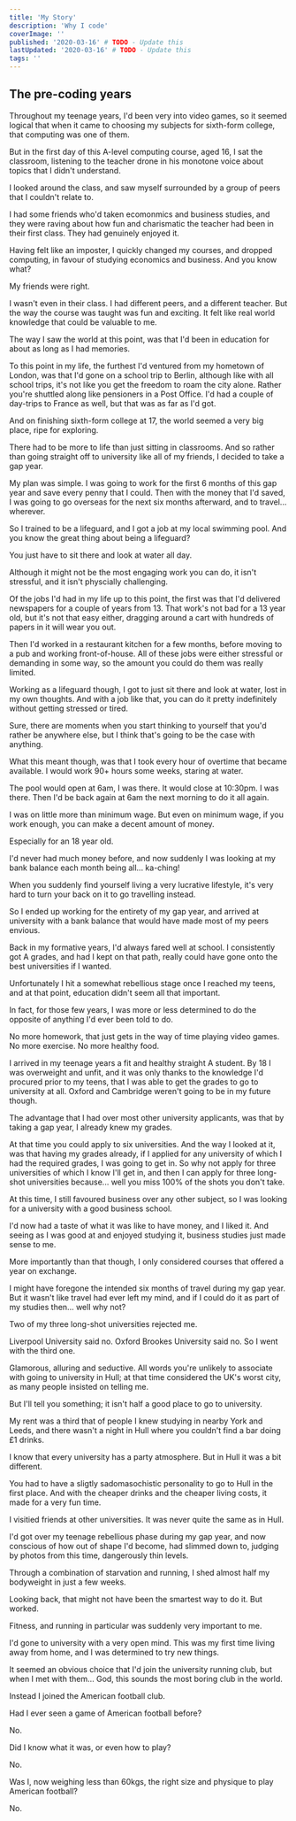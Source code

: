 ```yaml
---
title: 'My Story'
description: 'Why I code'
coverImage: ''
published: '2020-03-16' # TODO - Update this
lastUpdated: '2020-03-16' # TODO - Update this
tags: ''
---
```


## The pre-coding years

Throughout my teenage years, I'd been very into video games, so it seemed logical that when it came to choosing my subjects for sixth-form college, that computing was one of them.

But in the first day of this A-level computing course, aged 16, I sat the classroom, listening to the teacher drone in his monotone voice about topics that I didn't understand.

I looked around the class, and saw myself surrounded by a group of peers that I couldn't relate to.

I had some friends who'd taken ecomonmics and business studies, and they were raving about how fun and charismatic the teacher had been in their first class. They had genuinely enjoyed it.

Having felt like an imposter, I quickly changed my courses, and dropped computing, in favour of studying economics and business. And you know what?

My friends were right.

I wasn't even in their class. I had different peers, and a different teacher. But the way the course was taught was fun and exciting. It felt like real world knowledge that could be valuable to me.

The way I saw the world at this point, was that I'd been in education for about as long as I had memories.

To this point in my life, the furthest I'd ventured from my hometown of London, was that I'd gone on a school trip to Berlin, although like with all school trips, it's not like you get the freedom to roam the city alone. Rather you're shuttled along like pensioners in a Post Office. I'd had a couple of day-trips to France as well, but that was as far as I'd got.

And on finishing sixth-form college at 17, the world seemed a very big place, ripe for exploring.

There had to be more to life than just sitting in classrooms. And so rather than going straight off to university like all of my friends, I decided to take a gap year.

My plan was simple. I was going to work for the first 6 months of this gap year and save every penny that I could. Then with the money that I'd saved, I was going to go overseas for the next six months afterward, and to travel... wherever.

So I trained to be a lifeguard, and I got a job at my local swimming pool. And you know the great thing about being a lifeguard?

You just have to sit there and look at water all day.

Although it might not be the most engaging work you can do, it isn't stressful, and it isn't physcially challenging.

Of the jobs I'd had in my life up to this point, the first was that I'd delivered newspapers for a couple of years from 13. That work's not bad for a 13 year old, but it's not that easy either, dragging around a cart with hundreds of papers in it will wear you out.

Then I'd worked in a restaurant kitchen for a few months, before moving to a pub and working front-of-house. All of these jobs were either stressful or demanding in some way, so the amount you could do them was really limited.

Working as a lifeguard though, I got to just sit there and look at water, lost in my own thoughts. And with a job like that, you can do it pretty indefinitely without getting stressed or tired.

Sure, there are moments when you start thinking to yourself that you'd rather be anywhere else, but I think that's going to be the case with anything.

What this meant though, was that I took every hour of overtime that became available. I would work 90+ hours some weeks, staring at water.

The pool would open at 6am, I was there. It would close at 10:30pm. I was there. Then I'd be back again at 6am the next morning to do it all again.

I was on little more than minimum wage. But even on minimum wage, if you work enough, you can make a decent amount of money.

Especially for an 18 year old.

I'd never had much money before, and now suddenly I was looking at my bank balance each month being all... ka-ching!

When you suddenly find yourself living a very lucrative lifestyle, it's very hard to turn your back on it to go travelling instead.

So I ended up working for the entirety of my gap year, and arrived at university with a bank balance that would have made most of my peers envious.

Back in my formative years, I'd always fared well at school. I consistently got A grades, and had I kept on that path, really could have gone onto the best universities if I wanted.

Unfortunately I hit a somewhat rebellious stage once I reached my teens, and at that point, education didn't seem all that important.

In fact, for those few years, I was more or less determined to do the opposite of anything I'd ever been told to do.

No more homework, that just gets in the way of time playing video games. No more exercise. No more healthy food.

I arrived in my teenage years a fit and healthy straight A student. By 18 I was overweight and unfit, and it was only thanks to the knowledge I'd procured prior to my teens, that I was able to get the grades to go to university at all. Oxford and Cambridge weren't going to be in my future though.

The advantage that I had over most other university applicants, was that by taking a gap year, I already knew my grades.

At that time you could apply to six universities. And the way I looked at it, was that having my grades already, if I applied for any university of which I had the required grades, I was going to get in. So why not apply for three universities of which I know I'll get in, and then I can apply for three long-shot universities because... well you miss 100% of the shots you don't take.

At this time, I still favoured business over any other subject, so I was looking for a university with a good business school.

I'd now had a taste of what it was like to have money, and I liked it. And seeing as I was good at and enjoyed studying it, business studies just made sense to me.

More importantly than that though, I only considered courses that offered a year on exchange.

I might have foregone the intended six months of travel during my gap year. But it wasn't like travel had ever left my mind, and if I could do it as part of my studies then... well why not?

Two of my three long-shot universities rejected me.

Liverpool University said no. Oxford Brookes University said no. So I went with the third one.

Glamorous, alluring and seductive. All words you're unlikely to associate with going to university in Hull; at that time considered the UK's worst city, as many people insisted on telling me.

But I'll tell you something; it isn't half a good place to go to university.

My rent was a third that of people I knew studying in nearby York and Leeds, and there wasn't a night in Hull where you couldn't find a bar doing £1 drinks.

I know that every university has a party atmosphere. But in Hull it was a bit different.

You had to have a sligtly sadomasochistic personality to go to Hull in the first place. And with the cheaper drinks and the cheaper living costs, it made for a very fun time.

I visitied friends at other universities. It was never quite the same as in Hull.

I'd got over my teenage rebellious phase during my gap year, and now conscious of how out of shape I'd become, had slimmed down to, judging by photos from this time, dangerously thin levels.

Through a combination of starvation and running, I shed almost half my bodyweight in just a few weeks.

Looking back, that might not have been the smartest way to do it. But worked.

Fitness, and running in particular was suddenly very important to me.

I'd gone to university with a very open mind. This was my first time living away from home, and I was determined to try new things.

It seemed an obvious choice that I'd join the university running club, but when I met with them... God, this sounds the most boring club in the world.

Instead I joined the American football club.

Had I ever seen a game of American football before?

No.

Did I know what it was, or even how to play?

No.

Was I, now weighing less than 60kgs, the right size and physique to play American football?

No.

<!-- ![Meals of Change screenshot](/images/meals-of-change.png) -->
